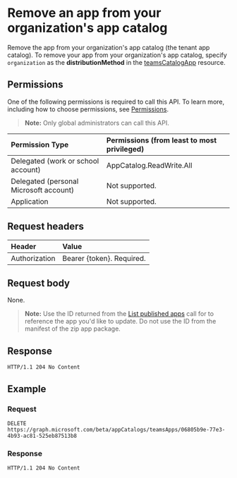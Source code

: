 # Remove an app from your organization's app catalog
Remove the app from your organization's app catalog (the tenant app catalog). To remove your app from your organization's app catalog, specify `organization` as the **distributionMethod** in the [teamsCatalogApp](../resources/teamscatalogapp.md) resource.

## Permissions
One of the following permissions is required to call this API. To learn more, including how to choose permissions, see [Permissions](https://developer.microsoft.com/en-us/graph/docs/concepts/permissions_reference).

>**Note:** Only global administrators can call this API. 

| Permission Type                        | Permissions (from least to most privileged)
|:---------------                        |:----------------------------
| Delegated (work or school account)     | AppCatalog.ReadWrite.All 
| Delegated (personal Microsoft account) | Not supported.
| Application                            | Not supported.

## Request headers
| Header        | Value          | 
|:---------     |:-------------- | 
| Authorization | Bearer {token}. Required. | 

## Request body
None.

>**Note:** Use the ID returned from the [List published apps](./teams_apps_list_published.md) call for to reference the app you'd like to update. Do not use the ID from the manifest of the zip app package.

## Response
```
HTTP/1.1 204 No Content
```

## Example
### Request
```
DELETE https://graph.microsoft.com/beta/appCatalogs/teamsApps/06805b9e-77e3-4b93-ac81-525eb87513b8
```
### Response
```
HTTP/1.1 204 No Content
```
